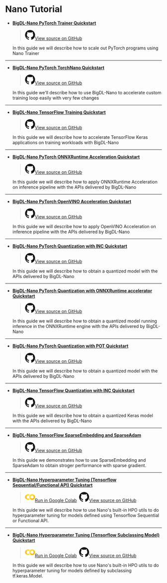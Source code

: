 # Nano Tutorial
- [**BigDL-Nano PyTorch Trainer Quickstart**](./pytorch_train_quickstart.html)

    > ![](../../../../image/GitHub-Mark-32px.png)[View source on GitHub][Nano_pytorch_training]

    In this guide we will describe how to scale out PyTorch programs using Nano Trainer

---------------------------

- [**BigDL-Nano PyTorch TorchNano Quickstart**](./pytorch_nano.html)

    > ![](../../../../image/GitHub-Mark-32px.png)[View source on GitHub][Nano_pytorch_nano]

    In this guide we'll describe how to use BigDL-Nano to accelerate custom training loop easily with very few changes

---------------------------

- [**BigDL-Nano TensorFlow Training Quickstart**](./tensorflow_train_quickstart.html)

    > ![](../../../../image/GitHub-Mark-32px.png)[View source on GitHub][Nano_tensorflow_training]

    In this guide we will describe how to accelerate TensorFlow Keras applications on training workloads with BigDL-Nano

---------------------------
- [**BigDL-Nano PyTorch ONNXRuntime Acceleration Quickstart**](./pytorch_onnxruntime.html)

    > ![](../../../../image/GitHub-Mark-32px.png)[View source on GitHub][Nano_pytorch_onnxruntime]

    In this guide we will describe how to apply ONNXRuntime Acceleration on inference pipeline with the APIs delivered by BigDL-Nano

---------------------------

- [**BigDL-Nano PyTorch OpenVINO Acceleration Quickstart**](./pytorch_openvino.html)

    > ![](../../../../image/GitHub-Mark-32px.png)[View source on GitHub][Nano_pytorch_openvino]

    In this guide we will describe how to apply OpenVINO Acceleration on inference pipeline with the APIs delivered by BigDL-Nano

---------------------------

- [**BigDL-Nano PyTorch Quantization with INC Quickstart**](./pytorch_quantization_inc.html)

    > ![](../../../../image/GitHub-Mark-32px.png)[View source on GitHub][Nano_pytorch_Quantization_inc]

    In this guide we will describe how to obtain a quantized model with the APIs delivered by BigDL-Nano

---------------------------

- [**BigDL-Nano PyTorch Quantization with ONNXRuntime accelerator Quickstart**](./pytorch_quantization_inc_onnx.html)

    > ![](../../../../image/GitHub-Mark-32px.png)[View source on GitHub][Nano_pytorch_quantization_inc_onnx]

    In this guide we will describe how to obtain a quantized model running inference in the ONNXRuntime engine with the APIs delivered by BigDL-Nano

---------------------------

- [**BigDL-Nano PyTorch Quantization with POT Quickstart**](./pytorch_quantization_openvino.html)

    > ![](../../../../image/GitHub-Mark-32px.png)[View source on GitHub][Nano_pytorch_quantization_openvino]

    In this guide we will describe how to obtain a quantized model with the APIs delivered by BigDL-Nano


---------------------------

- [**BigDL-Nano TensorFlow Quantization with INC Quickstart**](./tensorflow_quantization_quickstart.html)

    > ![](../../../../image/GitHub-Mark-32px.png)[View source on GitHub][Nano_tensorflow_quantization_INC]

    In this guide we will describe how to obtain a quantized Keras model with the APIs delivered by BigDL-Nano


---------------------------

- [**BigDL-Nano TensorFlow SparseEmbedding and SparseAdam**](./tensorflow_embedding.html)

    > ![](../../../../image/GitHub-Mark-32px.png)[View source on GitHub][Nano_tensorflow_embedding]

    In this guide we demonstrates how to use SparseEmbedding and SparseAdam to obtain stroger performance with sparse gradient.


---------------------------


- [**BigDL-Nano Hyperparameter Tuning (Tensorflow Sequential/Functional API) Quickstart**](../Tutorials/seq_and_func.html)


    > ![](../../../../image/colab_logo_32px.png)[Run in Google Colab][Nano_hpo_tf_seq_func_colab] &nbsp;![](../../../../image/GitHub-Mark-32px.png)[View source on GitHub][Nano_hpo_tf_seq_func]


    In this guide we will describe how to use Nano's built-in HPO utils to do hyperparameter tuning for models defined using Tensorflow Sequential or Functional API.


---------------------------

- [**BigDL-Nano Hyperparameter Tuning (Tensorflow Subclassing Model) Quickstart**](../Tutorials/custom.html)

    > ![](../../../../image/colab_logo_32px.png)[Run in Google Colab][Nano_hpo_tf_subclassing_colab] &nbsp;![](../../../../image/GitHub-Mark-32px.png)[View source on GitHub][Nano_hpo_tf_subclassing]

    In this guide we will describe how to use Nano's built-in HPO utils to do hyperparameter tuning for models defined by subclassing tf.keras.Model.


[Nano_pytorch_training]: <https://github.com/intel-analytics/BigDL/blob/main/python/nano/notebooks/pytorch/tutorial/pytorch_train.ipynb>
[Nano_pytorch_nano]: <https://github.com/intel-analytics/BigDL/blob/main/python/nano/notebooks/pytorch/tutorial/pytorch_nano.ipynb>
[Nano_tensorflow_training]: <https://github.com/intel-analytics/BigDL/blob/main/python/nano/notebooks/tensorflow/tutorial/tensorflow_fit.ipynb>
[Nano_pytorch_onnxruntime]: <https://github.com/intel-analytics/BigDL/blob/main/python/nano/notebooks/pytorch/tutorial/pytorch_inference_onnx.ipynb>
[Nano_pytorch_openvino]: <https://github.com/intel-analytics/BigDL/blob/main/python/nano/notebooks/pytorch/tutorial/pytorch_inference_openvino.ipynb>
[Nano_pytorch_Quantization_inc]: <https://github.com/intel-analytics/BigDL/blob/main/python/nano/notebooks/pytorch/tutorial/pytorch_quantization_inc.ipynb>
[Nano_pytorch_quantization_inc_onnx]: <https://github.com/intel-analytics/BigDL/blob/main/python/nano/notebooks/pytorch/tutorial/pytorch_quantization_inc.ipynb>
[Nano_pytorch_quantization_openvino]: <https://github.com/intel-analytics/BigDL/blob/main/python/nano/notebooks/pytorch/tutorial/pytorch_quantization_openvino.ipynb>
[Nano_tensorflow_quantization_INC]: <https://github.com/intel-analytics/BigDL/blob/main/python/nano/notebooks/tensorflow/tutorial/tensorflow_quantization.ipynb>
[Nano_tensorflow_embedding]: <https://github.com/intel-analytics/BigDL/blob/main/python/nano/notebooks/tensorflow/tutorial/tensorflow_embedding.ipynb>
[Nano_hpo_tf_seq_func]: <https://github.com/intel-analytics/BigDL/blob/main/python/nano/notebooks/hpo/seq_and_func.ipynb>
[Nano_hpo_tf_seq_func_colab]: <https://colab.research.google.com/github/intel-analytics/BigDL/blob/main/python/nano/notebooks/hpo/seq_and_func.ipynb>
[Nano_hpo_tf_subclassing]: <https://github.com/intel-analytics/BigDL/blob/main/python/nano/notebooks/hpo/custom.ipynb>
[Nano_hpo_tf_subclassing_colab]: <https://colab.research.google.com/github/intel-analytics/BigDL/blob/main/python/nano/notebooks/hpo/custom.ipynb>